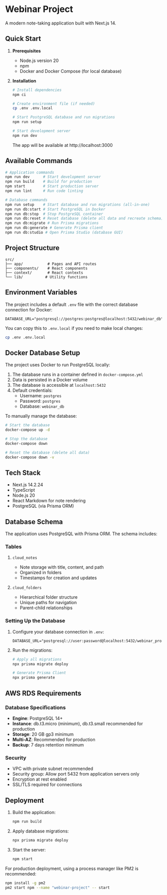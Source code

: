 # Webinar Project

A modern note-taking application built with Next.js 14.

## Quick Start

1. **Prerequisites**
   - Node.js version 20
   - npm
   - Docker and Docker Compose (for local database)

2. **Installation**
   ```bash
   # Install dependencies
   npm ci

   # Create environment file (if needed)
   cp .env .env.local

   # Start PostgreSQL database and run migrations
   npm run setup

   # Start development server
   npm run dev
   ```

   The app will be available at http://localhost:3000

## Available Commands

```bash
# Application commands
npm run dev      # Start development server
npm run build    # Build for production
npm start        # Start production server
npm run lint     # Run code linting

# Database commands
npm run setup    # Start database and run migrations (all-in-one)
npm run db:start # Start PostgreSQL in Docker
npm run db:stop  # Stop PostgreSQL container
npm run db:reset # Reset database (delete all data and recreate schema)
npm run db:migrate # Run Prisma migrations
npm run db:generate # Generate Prisma client
npm run db:studio # Open Prisma Studio (database GUI)
```

## Project Structure

```
src/
├── app/           # Pages and API routes
├── components/    # React components
├── context/       # React contexts
└── lib/          # Utility functions
```

## Environment Variables

The project includes a default `.env` file with the correct database connection for Docker:
```
DATABASE_URL="postgresql://postgres:postgres@localhost:5432/webinar_db"
```

You can copy this to `.env.local` if you need to make local changes:
```bash
cp .env .env.local
```

## Docker Database Setup

The project uses Docker to run PostgreSQL locally:

1. The database runs in a container defined in `docker-compose.yml`
2. Data is persisted in a Docker volume
3. The database is accessible at `localhost:5432`
4. Default credentials: 
   - Username: `postgres`
   - Password: `postgres`
   - Database: `webinar_db`

To manually manage the database:
```bash
# Start the database
docker-compose up -d

# Stop the database
docker-compose down

# Reset the database (delete all data)
docker-compose down -v
```

## Tech Stack

- Next.js 14.2.24
- TypeScript
- Node.js 20
- React Markdown for note rendering
- PostgreSQL (via Prisma ORM)

## Database Schema

The application uses PostgreSQL with Prisma ORM. The schema includes:

### Tables
1. `cloud_notes`
   - Note storage with title, content, and path
   - Organized in folders
   - Timestamps for creation and updates

2. `cloud_folders`
   - Hierarchical folder structure
   - Unique paths for navigation
   - Parent-child relationships

### Setting Up the Database

1. Configure your database connection in `.env`:
   ```
   DATABASE_URL="postgresql://user:password@localhost:5432/webinar_project"
   ```

2. Run the migrations:
   ```bash
   # Apply all migrations
   npx prisma migrate deploy
   
   # Generate Prisma Client
   npx prisma generate
   ```

## AWS RDS Requirements

### Database Specifications
- **Engine**: PostgreSQL 14+
- **Instance**: db.t3.micro (minimum), db.t3.small recommended for production
- **Storage**: 20 GB gp3 minimum
- **Multi-AZ**: Recommended for production
- **Backup**: 7 days retention minimum

### Security
- VPC with private subnet recommended
- Security group: Allow port 5432 from application servers only
- Encryption at rest enabled
- SSL/TLS required for connections

## Deployment

1. Build the application:
   ```bash
   npm run build
   ```

2. Apply database migrations:
   ```bash
   npx prisma migrate deploy
   ```

3. Start the server:
   ```bash
   npm start
   ```

For production deployment, using a process manager like PM2 is recommended:
```bash
npm install -g pm2
pm2 start npm --name "webinar-project" -- start
```
